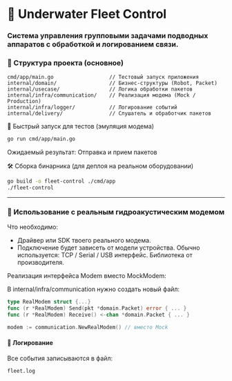 # 🚢 Underwater Fleet Control

### Система управления групповыми задачами подводных аппаратов с обработкой и логированием связи.

### 📂 Структура проекта (основное)
```plaintext
cmd/app/main.go                  // Тестовый запуск приложения
internal/domain/                 // Бизнес-структуры (Robot, Packet)
internal/usecase/                // Логика обработки пакетов
internal/infra/communication/    // Реализация модема (Mock / Production)
internal/infra/logger/           // Логирование событий
internal/delivery/               // Слушатель и обработчик пакетов
```

🚀 Быстрый запуск для тестов (эмуляция модема)

```bash
go run cmd/app/main.go
```
Ожидаемый результат:
Отправка и прием пакетов

🛠 Сборка бинарника (для деплоя на реальном оборудовании)
```bash
go build -o fleet-control ./cmd/app
./fleet-control
```
-----
### 📡 Использование с реальным гидроакустическим модемом

Что необходимо:
* Драйвер или SDK твоего реального модема.
* Подключение будет зависеть от модели устройства. Обычно используется: TCP / Serial / USB интерфейс. Библиотека от производителя.

Реализация интерфейса Modem вместо MockModem:

В internal/infra/communication нужно создать новый файл:

```go
type RealModem struct {...}
func (r *RealModem) Send(pkt *domain.Packet) error { ... }
func (r *RealModem) Receive() <-chan *domain.Packet { ... }
```

```go
modem := communication.NewRealModem() // вместо Mock
```

#### 📄 Логирование
Все события записываются в файл:

```
fleet.log
```
